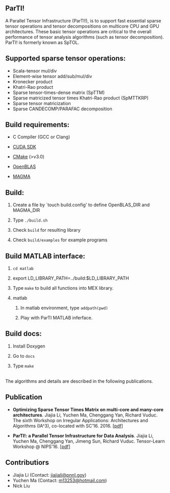 ParTI!
------

A Parallel Tensor Infrastructure (ParTI!), is to support fast essential sparse tensor operations and tensor decompositions on multicore CPU and GPU architectures. These basic tensor operations are critical to the overall performance of tensor analysis algorithms (such as tensor decomposition). ParTI! is formerly known as SpTOL. 


## Supported sparse tensor operations:

* Scala-tensor mul/div
* Element-wise tensor add/sub/mul/div
* Kronecker product
* Khatri-Rao product
* Sparse tensor-times-dense matrix (SpTTM)
* Sparse matricized tensor times Khatri-Rao product (SpMTTKRP)
* Sparse tensor matricization
* Sparse CANDECOMP/PARAFAC decomposition

## Build requirements:

- C Compiler (GCC or Clang)

- [CUDA SDK](https://developer.nvidia.com/cuda-downloads)

- [CMake](https://cmake.org) (>v3.0)

- [OpenBLAS](http://www.openblas.net)

- [MAGMA](http://icl.cs.utk.edu/magma/)


## Build:

1. Create a file by `touch build.config' to define OpenBLAS_DIR and MAGMA_DIR

2. Type `./build.sh`

3. Check `build` for resulting library

4. Check `build/examples` for example programs

## Build MATLAB interface:

1. `cd matlab`

2. export LD_LIBRARY_PATH=../build:$LD_LIBRARY_PATH

3. Type `make` to build all functions into MEX library.

4. matlab

    1. In matlab environment, type `addpath(pwd)`
   
    2. Play with ParTI MATLAB inferface.
    

## Build docs:

1. Install Doxygen

2. Go to `docs`

3. Type `make`



<br/>The algorithms and details are described in the following publications.
## Publication
* **Optimizing Sparse Tensor Times Matrix on multi-core and many-core architectures**. Jiajia Li, Yuchen Ma, Chenggang Yan, Richard Vuduc. The sixth Workshop on Irregular Applications: Architectures and Algorithms (IA^3), co-located with SC’16. 2016. [[pdf]](http://fruitfly1026.github.io/static/files/sc16-ia3.pdf)

* **ParTI!: a Parallel Tensor Infrastructure for Data Analysis**. Jiajia Li, Yuchen Ma, Chenggang Yan, Jimeng Sun, Richard Vuduc. Tensor-Learn Workshop @ NIPS'16. [[pdf]](http://fruitfly1026.github.io/static/files/nips16-tensorlearn.pdf)


## Contributiors

* Jiajia Li (Contact: jiajiali@pnnl.gov)
* Yuchen Ma (Contact: m13253@hotmail.com)
* Nick Liu
